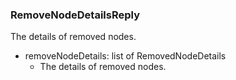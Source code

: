 ### RemoveNodeDetailsReply
The details of removed nodes.

- removeNodeDetails: list of RemovedNodeDetails
  - The details of removed nodes.
